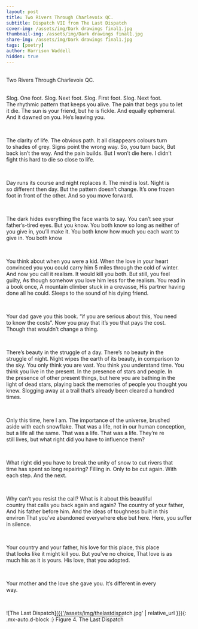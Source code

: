 ```yaml
---
layout: post
title: Two Rivers Through Charlevoix QC.  
subtitle: Dispatch VII from The Last Dispatch
cover-img: /assets/img/Dark drawings final1.jpg
thumbnail-img: /assets/img/Dark drawings final1.jpg
share-img: /assets/img/Dark drawings final1.jpg
tags: [poetry]
author: Harrison Waddell
hidden: true
---
```


<div style="white-space: pre-wrap;">
Two Rivers Through Charlevoix QC. 

Slog. One foot. Slog. Next foot. 
Slog. First foot. Slog. Next foot. 
The rhythmic pattern that keeps you alive. 
The pain that begs you to let it die.
The sun is your friend, but he is fickle. 
And equally ephemeral. 
And it dawned on you. 
He’s leaving you. 

The clarity of life. 
The obvious path. 
It all disappears 
colours turn to shades of grey. 
Signs point the wrong way. 
So, you turn back,
But back isn’t the way.
And the pain builds. 
But I won’t die here. 
I didn’t fight this hard to die so close to life. 

Day runs its course and night replaces it. 
The mind is lost. 
Night is so different then day. 
But the pattern doesn’t change. 
It’s one frozen foot in front of the other. 
And so you move forward. 

The dark hides everything the face wants to say.
You can’t see your father’s-tired eyes. 
But you know. 
You both know
so long as neither of you give in, you’ll make it. 
You both know 
how much you each want to give in. 
You both know


You think about when you were a kid. 
When the love in your heart convinced you 
you could carry him 5 miles through the cold of winter. 
And now you call it realism. 
It would kill you both. 
But still, you feel guilty, 
As though somehow you love him less for the realism. 
You read in a book once, 
A mountain climber stuck in a crevasse, 
His partner having done all he could. 
Sleeps to the sound of his dying friend. 

Your dad gave you this book. 
“if you are serious about this, 
You need to know the costs”. 
Now you pray that it’s you that pays the cost. 
Though that wouldn’t change a thing. 

There’s beauty in the struggle of a day. 
There’s no beauty in the struggle of night.
Night wipes the earth of its beauty,
in comparison to the sky.
You only think you are vast. 
You think you understand time. 
You think you live in the present. 
In the presence of stars and people. 
In the presence of other present things, 
but here you are bathing in the light of dead stars, 
playing back the memories of people you thought you knew. 
Slogging away at a trail that’s already been cleared a hundred times. 

Only this time, here I am. 
The importance of the universe, 
brushed aside with each snowflake. 
That was a life, 
not in our human conception, 
but a life all the same. 
That was a life. 
That was a life. 
They’re re still lives, 
but what right did you have to influence them? 


What right did you have to break the unity of snow
to cut rivers that time has spent so long repairing?
Filling in. 
Only to be cut again. 
With each step. 
And the next. 

Why can’t you resist the call?
What is it about this beautiful country
that calls you back again and again?
The country of your father,
And his father before him. 
And the ideas of toughness built in this environ
That you’ve abandoned everywhere else but here. 
Here, you suffer in silence. 

Your country and your father, 
his love for this place, 
this place that looks like it might kill you. 
But you’ve no choice, 
That love is as much his as it is yours. 
His love, that you adopted.
 
Your mother and the love she gave you. 
It’s different in every way.
</div>



![The Last Dispatch]({{'/assets/img/thelastdispatch.jpg' | relative_url }}){: .mx-auto.d-block :}
<span style="text-decoration:overline">Figure 4. The Last Dispatch</span>

